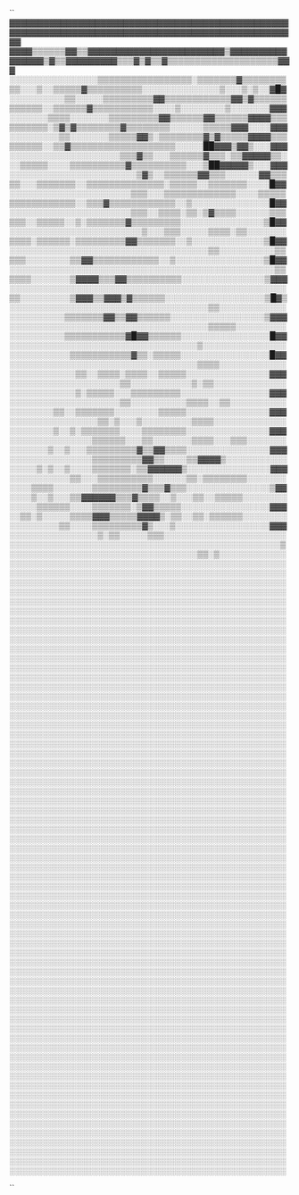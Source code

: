 ``
▓▓▓▓▓▓▓▓▓▓▓▓▓▓▓▓▓▓▓▓▓▓▓▓▓▓▓▓▓▓▓▓▓▓▓▓▓▓▓▓▓▓▓▓▓▓▓▓▓▓▓▓▓▓▓▓▓▓▓▓▓▓▓▓▓▓▓▓▓▓▓▓▓▓▓▓▓▓▓▓▓▓▓▓▓▓▓▓▓▓▓▓▓▓▓▓▓▓▓▓
▓▓▓▓▒▒▒▒▒▒▓▓▒▒▓▓▓▓▓▓▓▓▓▓▓▓▓▓▓▓▓▓▓▓▓▓▓▓▒▓▓▓▓▓▓▓▓▓▓▓▓▓▓▓▓▒▓▒▒▓▓▓▓▓▓▓▓▓▒▒▒▓▒▓▒▒▓▒▒▒▒▒▒▒▒▒▒▒▒▒▒▒▒▒▒▒▒▓▓▓
░░░░░░░░░░░░░░░░▒▒▒▒▒▒▒▒▒▒▒▒▒▒▒▒▒░▒▒▒▒▒▒▒▓▒▒▒▒▒▒▒▒▒▒░░░▒░░▒▒▒▒▒▓▒▒▒▒▒▒▒▒▒▒░░░░░░░░░░░░░░▒░░░▒░▒░░▓█▓
░░░░░░░░░░▒▒░░░░░▒▒▒▒▒▒▒▒▒▓▓▒▒▒▒▒▒▒▒▒▒▒▒▓▓▒▓▒▒▒▒▒▒▒▒▒▒▒▒░░▒▒▒▒▒▒▓▒▒▒▒▒▒▒▒▒▒▒░░░░▒░░░░░░░░▒░░░░░░░▓▓▓
░░░░░░░▒▒▒▒░░░░░░░▒▒▒▒▒▒▒▒▒▓▓▒▒▒▒▒▒▓▓▒▒▒▒▒▒▓▓▓▓▒▒▒▒▒▒▒▒▒▒░▒▓▒▓▒▒▒▒▒▒▒▒▓▒▒▒▒▒▒▒▒░░░░░░▒▒▒▒▒▓▓▓░░░░▓▓▓
░░░░░░░░░▒▒░░░░░░░▒▒▒▒▒▓▓▒░▒▒▒▒▒▒▒▒▓▒▓▒▒▒▒▒▓▓▓▓▒▒▒▒▒▒▒▒▒░░▒▒▓▒▒▒▒▒▒▒▒▒▒▒▒▒▒▒▒▒▒▒░░░░░██▓▓▓▒▓▓▒░░░▓▓▓
░░░░░░░░░░░░░░░░░░░░▒▒▒▓▒▒░░░▒▒▒▒▒▒▓▒▒▒░▒▒▓▓▓▓▓▒▒░░░▒▒▒▒▒░░░░▒▒▒▒▒▒▒▒▒▒▓▒▒▒▒▒▒▒▒▒▒░░░▒██▓▓▓▓▓▒░░░▓▓▓
░░░░░░░░░░░░░░░░░░░░░░░▒▓▒░░▒▒▒▒▒▒▓▓▒▒▒░░░░░░▓▓▒▒▒▒▒░░░▒▒▒▒▒▒▒░░▒▒▒▒▒▒▒▒▒▒▒▒▒▒░▒▒▒▒▒░░▒▒▒▒▒▒▒░░░░█▓▓
░░░░░░░░░░░░░░░░░░░░░░▒▒▒░░░▒▒▒▒▒▒▒▒▒▒▒▒▒░░░░▒▒▒▒▒▒▒▒▒▒▒▒▒▒▒▒▒░░▒▒▒▓▒▒▒▒▒▒▒▒▒▒▒▒░░▒░░░░░░░░░░░░░░█▓▓
░░░░░░░░░░░░░░░░░░░░░░▒▒▒░░▒▒▒▒░▒▒░▒▓▒▒▒▒░░░░░░▒▒▒▒▒▒░░▒▒▒▒▒░░▒░▒▒▒▒▒▒▒▓▒▒▒▒▒▒▒▒▒░░░░░░░░░░░░░░░▒█▓▓
░░░░░░░░░░░░░░░░░░░░░░░░▒░░░▒▒▒░░░░░▒▒▒▒░▒▒░░░░░░░▒▒▒▒░▒▒▒▒▒▒░▒▒▒▒▒▒▒▒▒▓▓▒▒▒▒▒▒▒░░▒░░░░░░░░░░░░░▒█▓▓
░░░░░░░░░░░░░░░░░░░░░░░░░░░░░░░░░░░░▒▒░░░░░░░░░░▒▒▒▒▒░░░░░░░░▒▒▓▓▒▒▒▒▒▒▒▒▒▒▒▒░░▒░░░░░░░░░░░░░░░░▒█▓▓
░░░░░░░░░░░░░░░░░░░░░░░░░░░░░░░░░░░░░░░░░░░░░░░░▒▒▒▒▒▒░░░░░░░▒▓▓▓▓▒▒▒▓▓▒▒▒▒▒▒▒▒▒▒░░░░░░░░░░░░░░░▒▓▓▓
░░░░░░░░░░░░░░░░░░░░░░░░░░░░░░░░░░░░░░░░░░░░░░░░░░▒▒░░░░░░░░░▒▓▓▓▒▒▓▓▓▒▓▒▒▒▒▒▒░░░░░░░░░░░░░░░░░░▒█▓▒
░░░░░░░░░░░░░░░░░░░░░░░░░░░░░░░░░░░░▒▒░░░░░░░░░░░░░░░░░░░░░░▒▒▒▒▒▒▒▓▓▒▒▓▓▒▒▒▒▒▒░░░░░░░░░░░░░░░░░▒▓▓▓
░░░░░░░░░░░░░░░░░░░░░░░░░░░░░░░░░░░░▒▒▒▒▒░░░░░░░░░░░░░░░░░░░▒▒▒▒▒▒▒▒▒▒▒▓█▓▓▒▒▒▒▒▒░░░░░░░░░░░░░░░░█▓▓
░░░░░░░░░░░░░░░░░░░░░░░░░░░░░░░░░░▒░░░░░░░░░░░░░░░░░░░░░░░░░░▒▒▒▒▒▒▒▒▒▒▒▓▒▒░▒▒▒▒▒░░░░░░░░░░░░░░░░█▓▓
░░░░░░░░░░░░░░░░░░░░░░░░░░░░░░░░░░▒▒▒▒░░░░░░░░░░░░░░░░░░░░░░░░▒▒░░▒▒▒▒░▒▒▒▒░░▒▒▒▒▒░░░░░░░░░░░░░░░▓▓▓
░░░░░░░░░░░░░░░░░░░░▒▒░░░░░░░░░░░▒░▒▒░░░░░░░░░░░░░░░░░░░░░░░░░▒░▒▒▒▒▒░░░▒▒▒▒▒▒▒▒▒░░░░░░░░░░░░░░░░▓▓▓
░░░░░░░░░░░░░░░░░░░░▒▒░░░░░░░░░░▒▒▒▒░░▒▒░░░░░░░░░░░░░░░░░░▒▒░░▒▒▒▒▒▒▒░░░░░░░░▒▒▒▒▒░░░░░░░░░░░░░░░▓▓▓
░░░░░░░░░░░░░░░░▒▒░▒░░░▒░░░░░░░░░▒▒▒▒░░░░░░░░░░░░░░░░░░░░░▒░░▒░▒▒▒▒▒▒▒░░░░▒▒▒▒▒▒▒▒░░░░░░░░░░░░░░░▓▓▓
░░░░░░░░░░░░░░░▒▒▒▒▒▒░░░▒▒░░░░░░░▒▒▒▒░░░▒▒▒░░░░░░░░░░░░░░▒░░▒░░░▒▒▒▒▒▒▒▒▒▓▒▒▓▓▒▒▒▒░░░░░░░░░░░░░░░▓▓▓
░░░░░░░░░░░░░░░▒▒▒▒▒▒▒▒▒▓▓▒▒░░░░▒▒▓▓▓▓▒░░░░░░░░░░░░░░░░▒░▒░░▒░░░░▒▒▒▒▒▒▒░▒▒▓▓▓▓▓▓▒░░░░░░░░░░░░░░░▓▓▓
░░░░░░░░░░░▒▒░░░▒▒▒▒▒▒▒▒▒▒░░░░░░▒▒░▒▒▒▒▒▒▒▒░░░░░░░░░░░▒▒▒▒░░░░░░░▒▒▒▒▒▒▒▒▒▓▒▒▒▓▒▒▒░░░░░░░░░░░░░░░▒▓▓
░░░░▒░░▒░░░▒▒▓▓▓▓▓▓▒▒▒▓▒▒▒▒░░▒░░░▒▒░░▒▒▒▒▒░░░░░░░░░░░░░▒▒▒▒▒▒░░░░▒▒▒▒▒▒▒░▒▓▓▒▒▒▒▒░░░░░░░░░░░░░░░░▓▓▓
░░▒▒░▒░░░░░▒▒▒▒▓▓▓▒▒▒▒▒▓▓▓▓▒░▒▒░░▒▒░▒▒▒▒▒▒░░░░░░░░░░░░░░░░░▒▒░░░░▒▒▒▒▒▒▒▒▒▓▒░░░▒░░░░░░░░░░░░░░░░░▓▓▓
░░░░░░░░░░░░░░░░▒░▒▒░░░░░▒▒▒░░░░░░░░░░░░░░░░░░░░░░░░░░░░░░░░░░░░░░░░░░░░░░░░░░░░░░░░░░░░░░░░░░░░░░░▒
░░░░░░░░░░░░░░░░░░░░░░░░░░░░░░░░░░▒▒░▒░░░░░░░░░░░░░░░░░░░░░░░░░░░░░░░░░░░░░░░░░░░░░░░░░░░░░░░░░░░░░░
░░░░░░░░░░░░░░░░░░░░░░░░░░░░░░░░░░░░░░░░░░░░░░░░░░░░░░░░░░░░░░░░░░░░░░░░░░░░░░░░░░░░░░░░░░░░░░░░░░░░
░░░░░░░░░░░░░░░░░░░░░░░░░░░░░░░░░░░░░░░░░░░░░░░░░░░░░░░░░░░░░░░░░░░░░░░░░░░░░░░░░░░░░░░░░░░░░░░░░░░░
░░░░░░░░░░░░░░░░░░░░░░░░░░░░░░░░░░░░░░░░░░░░░░░░░░░░░░░░░░░░░░░░░░░░░░░░░░░░░░░░░░░░░░░░░░░░░░░░░░░░
░░░░░░░░░░░░░░░░░░░░░░░░░░░░░░░░░░░░░░░░░░░░░░░░░░░░░░░░░░░░░░░░░░░░░░░░░░░░░░░░░░░░░░░░░░░░░░░░░░░░
░░░░░░░░░░░░░░░░░░░░░░░░░░░░░░░░░░░░░░░░░░░░░░░░░░░░░░░░░░░░░░░░░░░░░░░░░░░░░░░░░░░░░░░░░░░░░░░░░░░░
░░░░░░░░░░░░░░░░░░░░░░░░░░░░░░░░░░░░░░░░░░░░░░░░░░░░░░░░░░░░░░░░░░░░░░░░░░░░░░░░░░░░░░░░░░░░░░░░░░░░
░░░░░░░░░░░░░░░░░░░░░░░░░░░░░░░░░░░░░░░░░░░░░░░░░░░░░░░░░░░░░░░░░░░░░░░░░░░░░░░░░░░░░░░░░░░░░░░░░░░░
░░░░░░░░░░░░░░░░░░░░░░░░░░░░░░░░░░░░░░░░░░░░░░░░░░░░░░░░░░░░░░░░░░░░░░░░░░░░░░░░░░░░░░░░░░░░░░░░░░░░
░░░░░░░░░░░░░░░░░░░░░░░░░░░░░░░░░░░░░░░░░░░░░░░░░░░░░░░░░░░░░░░░░░░░░░░░░░░░░░░░░░░░░░░░░░░░░░░░░░░░
░░░░░░░░░░░░░░░░░░░░░░░░░░░░░░░░░░░░░░░░░░░░░░░░░░░░░░░░░░░░░░░░░░░░░░░░░░░░░░░░░░░░░░░░░░░░░░░░░░░░
░░░░░░░░░░░░░░░░░░░░░░░░░░░░░░░░░░░░░░░░░░░░░░░░░░░░░░░░░░░░░░░░░░░░░░░░░░░░░░░░░░░░░░░░░░░░░░░░░░░░
░░░░░░░░░░░░░░░░░░░░░░░░░░░░░░░░░░░░░░░░░░░░░░░░░░░░░░░░░░░░░░░░░░░░░░░░░░░░░░░░░░░░░░░░░░░░░░░░░░░░
░░░░░░░░░░░░░░░░░░░░░░░░░░░░░░░░░░░░░░░░░░░░░░░░░░░░░░░░░░░░░░░░░░░░░░░░░░░░░░░░░░░░░░░░░░░░░░░░░░░░
░░░░░░░░░░░░░░░░░░░░░░░░░░░░░░░░░░░░░░░░░░░░░░░░░░░░░░░░░░░░░░░░░░░░░░░░░░░░░░░░░░░░░░░░░░░░░░░░░░░░
░░░░░░░░░░░░░░░░░░░░░░░░░░░░░░░░░░░░░░░░░░░░░░░░░░░░░░░░░░░░░░░░░░░░░░░░░░░░░░░░░░░░░░░░░░░░░░░░░░░░
░░░░░░░░░░░░░░░░░░░░░░░░░░░░░░░░░░░░░░░░░░░░░░░░░░░░░░░░░░░░░░░░░░░░░░░░░░░░░░░░░░░░░░░░░░░░░░░░░░░░
░░░░░░░░░░░░░░░░░░░░░░░░░░░░░░░░░░░░░░░░░░░░░░░░░░░░░░░░░░░░░░░░░░░░░░░░░░░░░░░░░░░░░░░░░░░░░░░░░░░░
░░░░░░░░░░░░░░░░░░░░░░░░░░░░░░░░░░░░░░░░░░░░░░░░░░░░░░░░░░░░░░░░░░░░░░░░░░░░░░░░░░░░░░░░░░░░░░░░░░░░
░░░░░░░░░░░░░░░░░░░░░░░░░░░░░░░░░░░░░░░░░░░░░░░░░░░░░░░░░░░░░░░░░░░░░░░░░░░░░░░░░░░░░░░░░░░░░░░░░░░░
░░░░░░░░░░░░░░░░░░░░░░░░░░░░░░░░░░░░░░░░░░░░░░░░░░░░░░░░░░░░░░░░░░░░░░░░░░░░░░░░░░░░░░░░░░░░░░░░░░░░
░░░░░░░░░░░░░░░░░░░░░░░░░░░░░░░░░░░░░░░░░░░░░░░░░░░░░░░░░░░░░░░░░░░░░░░░░░░░░░░░░░░░░░░░░░░░░░░░░░░░
░░░░░░░░░░░░░░░░░░░░░░░░░░░░░░░░░░░░░░░░░░░░░░░░░░░░░░░░░░░░░░░░░░░░░░░░░░░░░░░░░░░░░░░░░░░░░░░░░░░░
░░░░░░░░░░░░░░░░░░░░░░░░░░░░░░░░░░░░░░░░░░░░░░░░░░░░░░░░░░░░░░░░░░░░░░░░░░░░░░░░░░░░░░░░░░░░░░░░░░░░
░░░░░░░░░░░░░░░░░░░░░░░░░░░░░░░░░░░░░░░░░░░░░░░░░░░░░░░░░░░░░░░░░░░░░░░░░░░░░░░░░░░░░░░░░░░░░░░░░░░░
░░░░░░░░░░░░░░░░░░░░░░░░░░░░░░░░░░░░░░░░░░░░░░░░░░░░░░░░░░░░░░░░░░░░░░░░░░░░░░░░░░░░░░░░░░░░░░░░░░░░
░░░░░░░░░░░░░░░░░░░░░░░░░░░░░░░░░░░░░░░░░░░░░░░░░░░░░░░░░░░░░░░░░░░░░░░░░░░░░░░░░░░░░░░░░░░░░░░░░░░░
░░░░░░░░░░░░░░░░░░░░░░░░░░░░░░░░░░░░░░░░░░░░░░░░░░░░░░░░░░░░░░░░░░░░░░░░░░░░░░░░░░░░░░░░░░░░░░░░░░░░
░░░░░░░░░░░░░░░░░░░░░░░░░░░░░░░░░░░░░░░░░░░░░░░░░░░░░░░░░░░░░░░░░░░░░░░░░░░░░░░░░░░░░░░░░░░░░░░░░░░░
░░░░░░░░░░░░░░░░░░░░░░░░░░░░░░░░░░░░░░░░░░░░░░░░░░░░░░░░░░░░░░░░░░░░░░░░░░░░░░░░░░░░░░░░░░░░░░░░░░░░
░░░░░░░░░░░░░░░░░░░░░░░░░░░░░░░░░░░░░░░░░░░░░░░░░░░░░░░░░░░░░░░░░░░░░░░░░░░░░░░░░░░░░░░░░░░░░░░░░░░░
░░░░░░░░░░░░░░░░░░░░░░░░░░░░░░░░░░░░░░░░░░░░░░░░░░░░░░░░░░░░░░░░░░░░░░░░░░░░░░░░░░░░░░░░░░░░░░░░░░░░
░░░░░░░░░░░░░░░░░░░░░░░░░░░░░░░░░░░░░░░░░░░░░░░░░░░░░░░░░░░░░░░░░░░░░░░░░░░░░░░░░░░░░░░░░░░░░░░░░░░░

``

